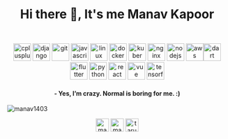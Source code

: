 <h1 align="center">Hi there 👋, It's me Manav Kapoor</h1>
<br>

<p align="center"><img src="https://upload.wikimedia.org/wikipedia/commons/thumb/1/18/ISO_C%2B%2B_Logo.svg/459px-ISO_C%2B%2B_Logo.svg.png" alt="cplusplus" width="40" height="40"/> <img src="https://www.vectorlogo.zone/logos/djangoproject/djangoproject-ar21.svg" alt="django" width="40" height="40"/>  <img src="https://www.vectorlogo.zone/logos/git-scm/git-scm-icon.svg" alt="git" width="40" height="40"/> <img src="https://www.vectorlogo.zone/logos/javascript/javascript-icon.svg" alt="javascript" width="40" height="40"/> <img src="https://www.vectorlogo.zone/logos/linux/linux-icon.svg" alt="linux" width="40" height="40"/>
   <img src="https://www.vectorlogo.zone/logos/docker/docker-official.svg" alt="docker" width="40" height="40"/>
   <img src="https://www.vectorlogo.zone/logos/kubernetes/kubernetes-icon.svg" alt="kuber" width="40" height="40"/>
   <img src="https://www.vectorlogo.zone/logos/nginx/nginx-icon.svg" alt="nginx" width="40" height="40"/> <img src="https://www.vectorlogo.zone/logos/nodejs/nodejs-icon.svg" alt="nodejs" width="40" height="40"/>
  <img src="https://www.vectorlogo.zone/logos/amazon_aws/amazon_aws-icon.svg" alt="aws" width="40" height="40"/><img src="https://www.vectorlogo.zone/logos/dartlang/dartlang-icon.svg" alt="dart" width="40" height="40"/><img src="https://www.vectorlogo.zone/logos/flutterio/flutterio-icon.svg" alt="flutter" width="40" height="40"/> <img src="https://www.vectorlogo.zone/logos/python/python-icon.svg" alt="python" width="40" height="40"/> <img src="https://www.vectorlogo.zone/logos/reactjs/reactjs-icon.svg" alt="react" width="40" height="40"/> <img src="https://www.vectorlogo.zone/logos/vuejs/vuejs-icon.svg" alt="vue" width="40" height="40"/> <img src="https://www.vectorlogo.zone/logos/tensorflow/tensorflow-icon.svg" alt="tensorflow" width="40" height="40"/>
</p>
<h4 align="center">
- Yes, I’m crazy. Normal is boring for me. :)
</h4>
<img align="center" src="https://github-readme-stats.vercel.app/api?username=manav1403&show_icons=true" alt="manav1403" />
<br>
<p align="center">
<a href="https://www.linkedin.com/in/manav-kapoor-14a14018a" target="blank"><img align="center" src="https://cdn.jsdelivr.net/npm/simple-icons@3.0.1/icons/linkedin.svg" alt="manav-kapoor-14a14018a" height="30" width="30" /></a>
<a href="https://www.facebook.com/manav.kapoor.566" target="blank"><img align="center" src="https://cdn.jsdelivr.net/npm/simple-icons@3.0.1/icons/facebook.svg" alt="manav.kapoor.566" height="30" width="30" /></a>
<a href="https://www.instagram.com/manav__1403" target="blank"><img align="center" src="https://cdn.jsdelivr.net/npm/simple-icons@3.0.1/icons/instagram.svg" alt="taru_122" height="30" width="30" /></a>
</p>


<!--
**manav1403/manav1403** is a ✨ _special_ ✨ repository because its `README.md` (this file) appears on your GitHub profile.

Here are some ideas to get you started:

- 🔭 I’m currently working on ...
- 🌱 I’m currently learning ...
- 👯 I’m looking to collaborate on ...
- 🤔 I’m looking for help with ...
- 💬 Ask me about ...
- 📫 How to reach me: ...
- 😄 Pronouns: ...
- ⚡ Fun fact: ...
-->
